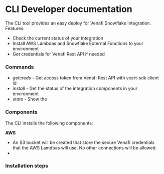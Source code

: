 # CLI Developer documentation

The CLI tool provides an easy deploy for Venafi Snowflake Integration.
Features:

* Check the current status of your integration
* Install AWS Lambdas and Snowflake External Functions to your environment
* Get credentials for Venafi Rest API if needed



### Commands
- *getcreds* - Get access token from Venafi Rest API with vcert-sdk client id
- *install* - Get the status of the integration components in your environment
- *state* - Show the


### Components

The CLI installs the following components:

**AWS**
- An S3 bucket will be created that store the secure Venafi credentials that the AWS Lamdbas will use. No other connections will be allowed.
-

### Installation steps